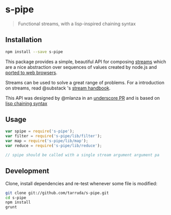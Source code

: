 # s-pipe

> Functional streams, with a lisp-inspired chaining syntax

## Installation

```sh
npm install --save s-pipe
```

This package provides a simple, beautiful API for composing
[streams](http://nodejs.org/api/stream.html) which are a nice abstraction
over sequences of values created by node.js and
[ported to web browsers](https://github.com/substack/node-browserify).

Streams can be used to solve a great range of problems. For a introduction on
streams, read @substack 's [stream
handbook](https://github.com/substack/stream-handbook).

This API was designed by @mlanza in an [underscore
PR](https://github.com/jashkenas/underscore/pull/1183) and is based on
[lisp chaining
syntax](http://www.lispworks.com/documentation/lw60/KW-W/html/kwprolog-w-31.htm#pgfId-889886)

## Usage

```js
var spipe = require('s-pipe');
var filter = require('s-pipe/lib/filter');
var map = require('s-pipe/lib/map');
var reduce = require('s-pipe/lib/reduce');

// spipe should be called with a single stream argument argument pa
```

## Development

Clone, install dependencies and re-test whenever some file is modified:

```sh
git clone git://github.com/tarruda/s-pipe.git
cd s-pipe
npm install
grunt
```

